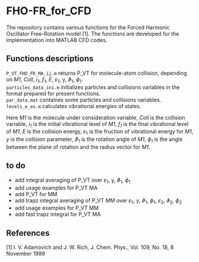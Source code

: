 # FHO-FR_for_CFD
The repository contains various functions for the Forced Harmonic Oscillator Free-Rotation model [1]. The functions are developed for the implementation into MATLAB CFD codes.

## Functions descriptions
`P_VT_FHO_FR_MA_ij.m` returns P_VT for molecule-atom collision, depending on *M1*, *Coll*, *i<sub>1</sub>*, *f<sub>1</sub>*, *E*, $\varepsilon_1$, y, $\vartheta_1$, $\phi_1$.  
`particles_data_ini.m` initializes particles and collisions variables in the format prepared for present functions.  
`par_data.mat` containes some particles and collisions variables.  
`levels_e_ex.m` calculates vibrational energies of states.  

Here *M1* is the molecule under consideration variable, *Coll* is the collision variable, *i<sub>1</sub>* is the initial vibrational level of *M1*, *f<sub>1</sub>* is the final vibrational level of *M1*, *E* is the collision energy, $\varepsilon_1$ is the fruction of vibrational energy for *M1*, *y* is the collision parameter, $\vartheta_1$ is the rotation angle of *M1*, $\phi_1$ is the angle between the plane of rotation and the radius vector for *M1*.

## to do
- add integral averaging of P_VT over $\varepsilon_1$, y, $\vartheta_1$, $\phi_1$
- add usage examples for P_VT MA
- add P_VT for MM
- add trapz integral averaging of P_VT MM over $\varepsilon_1$, y, $\vartheta_1$, $\phi_1$, $\varepsilon_2$, $\vartheta_2$, $\phi_2$
- add usage examples for P_VT MM
- add fast trapz integral for P_VT MA

## References
[1]  I. V. Adamovich and J. W. Rich, J. Chem. Phys., Vol. 109, No. 18, 8 November 1998
